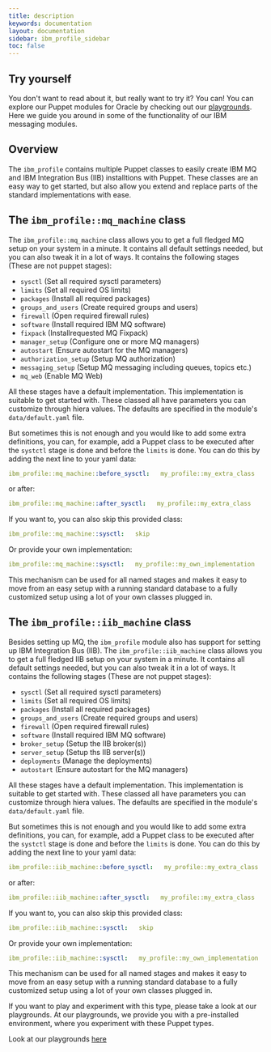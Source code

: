 ```yaml
---
title: description
keywords: documentation
layout: documentation
sidebar: ibm_profile_sidebar
toc: false
---
```

## Try yourself

You don't want to read about it, but really want to try it? You can! You can explore our Puppet modules for Oracle by checking out our [playgrounds](https://www.enterprisemodules.com//playgrounds#mq). Here we guide you around in some of the functionality of our IBM messaging modules.

## Overview

The `ibm_profile` contains multiple Puppet classes to easily create IBM MQ and IBM Integration Bus (IIB) installtions with Puppet. These classes are an easy way to get started, but also allow you extend and replace parts of the standard implementations with ease.

## The `ibm_profile::mq_machine` class

The `ibm_profile::mq_machine` class allows you to get a full fledged MQ setup on your system in a minute. It contains all default settings needed, but you can also tweak it in a lot of ways. It contains the following stages (These are not puppet stages):

- `sysctl`              (Set all required sysctl parameters)
- `limits`              (Set all required OS limits)
- `packages`            (Install all required packages)
- `groups_and_users`    (Create required groups and users)
- `firewall`            (Open required firewall rules)
- `software`            (Install required IBM MQ software)
- `fixpack`             (Installrequested MQ Fixpack)
- `manager_setup`       (Configure one or more MQ managers)
- `autostart`           (Ensure autostart for the MQ managers)
- `authorization_setup` (Setup MQ authorization)
- `messaging_setup`     (Setup MQ messaging including queues, topics etc.)
- `mq_web`              (Enable MQ Web)

All these stages have a default implementation. This implementation is suitable to get started with. These classed all have parameters you can customize through hiera values. The defaults are specified in the module's `data/default.yaml` file. 

But sometimes this is not enough and you would like to add some extra definitions, you can, for example, add a Puppet class to be executed after the `systctl` stage is done and before the `limits` is done. You can do this by adding the next line to your yaml data:

```yaml
ibm_profile::mq_machine::before_sysctl:   my_profile::my_extra_class
```
or after:

```yaml
ibm_profile::mq_machine::after_sysctl:   my_profile::my_extra_class
```

If you want to, you can also skip this provided class:

```yaml
ibm_profile::mq_machine::sysctl:   skip
```

Or provide your own implementation:

```yaml
ibm_profile::mq_machine::sysctl:   my_profile::my_own_implementation
```

This mechanism can be used for all named stages and makes it easy to move from an easy setup with a running standard database to a fully customized setup using a lot of your own classes plugged in.


## The `ibm_profile::iib_machine` class

Besides setting up MQ, the `ibm_profile` module also has support for setting up IBM Integration Bus (IIB). The `ibm_profile::iib_machine` class allows you to get a full fledged IIB setup on your system in a minute. It contains all default settings needed, but you can also tweak it in a lot of ways. It contains the following stages (These are not puppet stages):

- `sysctl`              (Set all required sysctl parameters)
- `limits`              (Set all required OS limits)
- `packages`            (Install all required packages)
- `groups_and_users`    (Create required groups and users)
- `firewall`            (Open required firewall rules)
- `software`            (Install required IBM MQ software)
- `broker_setup`        (Setup the IIB broker(s))
- `server_setup`        (Setup ths IIB server(s))
- `deployments`         (Manage the deployments)
- `autostart`           (Ensure autostart for the MQ managers)

All these stages have a default implementation. This implementation is suitable to get started with. These classed all have parameters you can customize through hiera values. The defaults are specified in the module's `data/default.yaml` file. 

But sometimes this is not enough and you would like to add some extra definitions, you can, for example, add a Puppet class to be executed after the `systctl` stage is done and before the `limits` is done. You can do this by adding the next line to your yaml data:

```yaml
ibm_profile::iib_machine::before_sysctl:   my_profile::my_extra_class
```
or after:

```yaml
ibm_profile::iib_machine::after_sysctl:   my_profile::my_extra_class
```

If you want to, you can also skip this provided class:

```yaml
ibm_profile::iib_machine::sysctl:   skip
```

Or provide your own implementation:

```yaml
ibm_profile::iib_machine::sysctl:   my_profile::my_own_implementation
```

This mechanism can be used for all named stages and makes it easy to move from an easy setup with a running standard database to a fully customized setup using a lot of your own classes plugged in.






If you want to play and experiment with this type, please take a look at our playgrounds. At our playgrounds, 
we provide you with a pre-installed environment, where you experiment with these Puppet types.

Look at our playgrounds [here](/playgrounds#mq)



